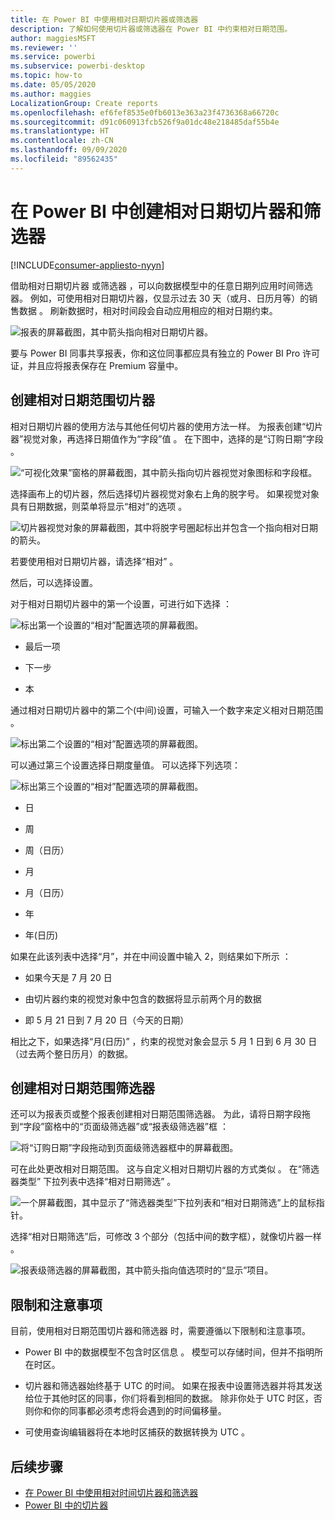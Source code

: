 ```yaml
---
title: 在 Power BI 中使用相对日期切片器或筛选器
description: 了解如何使用切片器或筛选器在 Power BI 中约束相对日期范围。
author: maggiesMSFT
ms.reviewer: ''
ms.service: powerbi
ms.subservice: powerbi-desktop
ms.topic: how-to
ms.date: 05/05/2020
ms.author: maggies
LocalizationGroup: Create reports
ms.openlocfilehash: ef6fef8535e0fb6013e363a23f4736368a66720c
ms.sourcegitcommit: d91c060913fcb526f9a01dc48e218485daf55b4e
ms.translationtype: HT
ms.contentlocale: zh-CN
ms.lasthandoff: 09/09/2020
ms.locfileid: "89562435"
---
```

# <a name="creating-a-relative-date-slicer-and-filter-in-power-bi"></a>在 Power BI 中创建相对日期切片器和筛选器

[!INCLUDE[consumer-appliesto-nyyn](../includes/consumer-appliesto-nyyn.md)]

借助相对日期切片器  或筛选器  ，可以向数据模型中的任意日期列应用时间筛选器。 例如，可使用相对日期切片器，仅显示过去 30 天（或月、日历月等）的销售数据  。 刷新数据时，相对时间段会自动应用相应的相对日期约束。

![报表的屏幕截图，其中箭头指向相对日期切片器。](media/desktop-slicer-filter-date-range/relative-date-range-slicer-filter-01.png)

要与 Power BI 同事共享报表，你和这位同事都应具有独立的 Power BI Pro 许可证，并且应将报表保存在 Premium 容量中。

## <a name="create-the-relative-date-range-slicer"></a>创建相对日期范围切片器

相对日期切片器的使用方法与其他任何切片器的使用方法一样。 为报表创建“切片器”视觉对象，再选择日期值作为“字段”值   。 在下图中，选择的是“订购日期”字段  。

![“可视化效果”窗格的屏幕截图，其中箭头指向切片器视觉对象图标和字段框。](media/desktop-slicer-filter-date-range/relative-date-range-slicer-filter-02.png)

选择画布上的切片器，然后选择切片器视觉对象右上角的脱字号。 如果视觉对象具有日期数据，则菜单将显示“相对”的选项  。

![切片器视觉对象的屏幕截图，其中将脱字号圈起标出并包含一个指向相对日期的箭头。](media/desktop-slicer-filter-date-range/relative-date-range-slicer-filter-03.png)

若要使用相对日期切片器，请选择“相对”  。

然后，可以选择设置。

对于相对日期切片器中的第一个设置，可进行如下选择  ：

![标出第一个设置的“相对”配置选项的屏幕截图。](media/desktop-slicer-filter-date-range/relative-date-range-slicer-filter-04.png)

* 最后一项

* 下一步

* 本

通过相对日期切片器中的第二个(中间)设置，可输入一个数字来定义相对日期范围  。

![标出第二个设置的“相对”配置选项的屏幕截图。](media/desktop-slicer-filter-date-range/relative-date-range-slicer-filter-04a.png)

可以通过第三个设置选择日期度量值。 可以选择下列选项：

![标出第三个设置的“相对”配置选项的屏幕截图。](media/desktop-slicer-filter-date-range/relative-date-range-slicer-filter-05.png)

* 日

* 周

* 周（日历）

* 月

* 月（日历）

* 年

* 年(日历)

如果在此该列表中选择“月”，并在中间设置中输入 2，则结果如下所示   ：

* 如果今天是 7 月 20 日

* 由切片器约束的视觉对象中包含的数据将显示前两个月的数据

* 即 5 月 21 日到 7 月 20 日（今天的日期）

相比之下，如果选择“月(日历)”  ，约束的视觉对象会显示 5 月 1 日到 6 月 30 日（过去两个整日历月）的数据。

## <a name="create-the-relative-date-range-filter"></a>创建相对日期范围筛选器

还可以为报表页或整个报表创建相对日期范围筛选器。 为此，请将日期字段拖到“字段”窗格中的“页面级筛选器”或“报表级筛选器”框    ：

![将“订购日期”字段拖动到页面级筛选器框中的屏幕截图。](media/desktop-slicer-filter-date-range/relative-date-range-slicer-filter-06.png)

可在此处更改相对日期范围。 这与自定义相对日期切片器的方式类似  。 在“筛选器类型”  下拉列表中选择“相对日期筛选”  。

![一个屏幕截图，其中显示了“筛选器类型”下拉列表和“相对日期筛选”上的鼠标指针。](media/desktop-slicer-filter-date-range/relative-date-range-slicer-filter-07.png)

选择“相对日期筛选”后，可修改 3 个部分（包括中间的数字框），就像切片器一样  。

![报表级筛选器的屏幕截图，其中箭头指向值选项时的“显示”项目。](media/desktop-slicer-filter-date-range/relative-date-range-slicer-filter-08.png)

## <a name="limitations-and-considerations"></a>限制和注意事项

目前，使用相对日期范围切片器和筛选器  时，需要遵循以下限制和注意事项。

* Power BI 中的数据模型不包含时区信息  。 模型可以存储时间，但并不指明所在时区。

* 切片器和筛选器始终基于 UTC 的时间。 如果在报表中设置筛选器并将其发送给位于其他时区的同事，你们将看到相同的数据。 除非你处于 UTC 时区，否则你和你的同事都必须考虑将会遇到的时间偏移量。

* 可使用查询编辑器将在本地时区捕获的数据转换为 UTC  。

## <a name="next-steps"></a>后续步骤

- [在 Power BI 中使用相对时间切片器和筛选器](../create-reports/slicer-filter-relative-time.md)
- [Power BI 中的切片器](power-bi-visualization-slicers.md)
